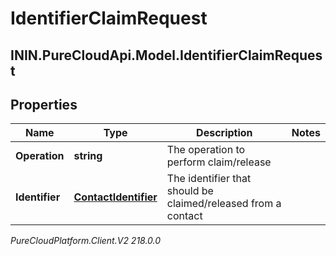 # IdentifierClaimRequest

## ININ.PureCloudApi.Model.IdentifierClaimRequest

## Properties

|Name | Type | Description | Notes|
|------------ | ------------- | ------------- | -------------|
| **Operation** | **string** | The operation to perform claim/release | |
| **Identifier** | [**ContactIdentifier**](ContactIdentifier) | The identifier that should be claimed/released from a contact | |



_PureCloudPlatform.Client.V2 218.0.0_
